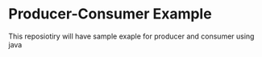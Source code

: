 # Producer-Consumer Example
This reposiotiry will have sample exaple for producer and consumer using java 
